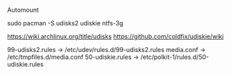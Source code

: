 Automount

sudo pacman -S udisks2 udiskie ntfs-3g

https://wiki.archlinux.org/title/udisks
https://github.com/coldfix/udiskie/wiki

99-udisks2.rules -> /etc/udev/rules.d/99-udisks2.rules
media.conf -> /etc/tmpfiles.d/media.conf
50-udiskie.rules -> /etc/polkit-1/rules.d/50-udiskie.rules
